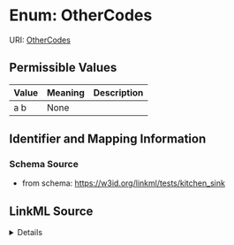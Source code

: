 # Enum: OtherCodes



URI: [OtherCodes](OtherCodes)

## Permissible Values

| Value | Meaning | Description |
| --- | --- | --- |
| a b | None |  |



## Identifier and Mapping Information







### Schema Source


* from schema: https://w3id.org/linkml/tests/kitchen_sink




## LinkML Source

<details>
```yaml
name: other codes
from_schema: https://w3id.org/linkml/tests/kitchen_sink
rank: 1000
permissible_values:
  a b:
    text: a b

```
</details>
